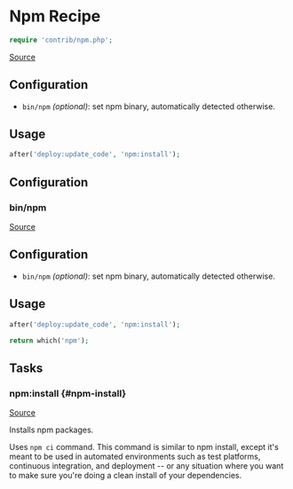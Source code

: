 <!-- DO NOT EDIT THIS FILE! -->
<!-- Instead edit contrib/npm.php -->
<!-- Then run bin/docgen -->

# Npm Recipe

```php
require 'contrib/npm.php';
```

[Source](/contrib/npm.php)



## Configuration
- `bin/npm` *(optional)*: set npm binary, automatically detected otherwise.
## Usage
```php
after('deploy:update_code', 'npm:install');
```


## Configuration
### bin/npm
[Source](https://github.com/deployphp/deployer/blob/master/contrib/npm.php#L17)

## Configuration
- `bin/npm` *(optional)*: set npm binary, automatically detected otherwise.
## Usage
```php
after('deploy:update_code', 'npm:install');
```

```php title="Default value"
return which('npm');
```



## Tasks

### npm\:install {#npm-install}
[Source](https://github.com/deployphp/deployer/blob/master/contrib/npm.php#L27)

Installs npm packages.

Uses `npm ci` command. This command is similar to npm install,
except it's meant to be used in automated environments such as
test platforms, continuous integration, and deployment -- or
any situation where you want to make sure you're doing a clean
install of your dependencies.


